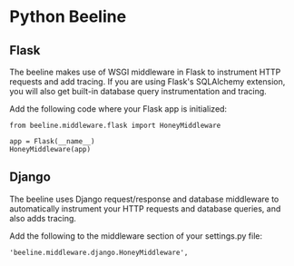 # Python Beeline



## Flask

The beeline makes use of WSGI middleware in Flask to instrument HTTP requests and add tracing.
If you are using Flask's SQLAlchemy extension, you will also get built-in database query instrumentation and tracing.

Add the following code where your Flask app is initialized:

```
from beeline.middleware.flask import HoneyMiddleware

app = Flask(__name__)
HoneyMiddleware(app)
```

## Django

The beeline uses Django request/response and database middleware to automatically instrument your HTTP requests and database queries, and also adds tracing.

Add the following to the middleware section of your settings.py file:

```
'beeline.middleware.django.HoneyMiddleware',
```